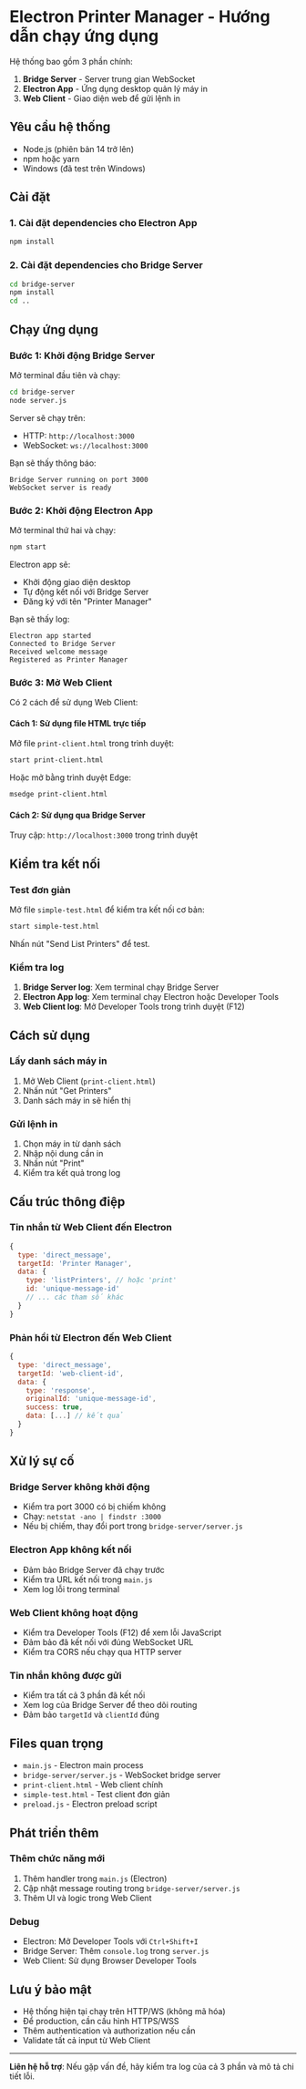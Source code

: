 # Electron Printer Manager - Hướng dẫn chạy ứng dụng

Hệ thống bao gồm 3 phần chính:
1. **Bridge Server** - Server trung gian WebSocket
2. **Electron App** - Ứng dụng desktop quản lý máy in
3. **Web Client** - Giao diện web để gửi lệnh in

## Yêu cầu hệ thống

- Node.js (phiên bản 14 trở lên)
- npm hoặc yarn
- Windows (đã test trên Windows)

## Cài đặt

### 1. Cài đặt dependencies cho Electron App

```bash
npm install
```

### 2. Cài đặt dependencies cho Bridge Server

```bash
cd bridge-server
npm install
cd ..
```

## Chạy ứng dụng

### Bước 1: Khởi động Bridge Server

Mở terminal đầu tiên và chạy:

```bash
cd bridge-server
node server.js
```

Server sẽ chạy trên:
- HTTP: `http://localhost:3000`
- WebSocket: `ws://localhost:3000`

Bạn sẽ thấy thông báo:
```
Bridge Server running on port 3000
WebSocket server is ready
```

### Bước 2: Khởi động Electron App

Mở terminal thứ hai và chạy:

```bash
npm start
```

Electron app sẽ:
- Khởi động giao diện desktop
- Tự động kết nối với Bridge Server
- Đăng ký với tên "Printer Manager"

Bạn sẽ thấy log:
```
Electron app started
Connected to Bridge Server
Received welcome message
Registered as Printer Manager
```

### Bước 3: Mở Web Client

Có 2 cách để sử dụng Web Client:

#### Cách 1: Sử dụng file HTML trực tiếp

Mở file `print-client.html` trong trình duyệt:

```bash
start print-client.html
```

Hoặc mở bằng trình duyệt Edge:

```bash
msedge print-client.html
```

#### Cách 2: Sử dụng qua Bridge Server

Truy cập: `http://localhost:3000` trong trình duyệt

## Kiểm tra kết nối

### Test đơn giản

Mở file `simple-test.html` để kiểm tra kết nối cơ bản:

```bash
start simple-test.html
```

Nhấn nút "Send List Printers" để test.

### Kiểm tra log

1. **Bridge Server log**: Xem terminal chạy Bridge Server
2. **Electron App log**: Xem terminal chạy Electron hoặc Developer Tools
3. **Web Client log**: Mở Developer Tools trong trình duyệt (F12)

## Cách sử dụng

### Lấy danh sách máy in

1. Mở Web Client (`print-client.html`)
2. Nhấn nút "Get Printers"
3. Danh sách máy in sẽ hiển thị

### Gửi lệnh in

1. Chọn máy in từ danh sách
2. Nhập nội dung cần in
3. Nhấn nút "Print"
4. Kiểm tra kết quả trong log

## Cấu trúc thông điệp

### Tin nhắn từ Web Client đến Electron

```javascript
{
  type: 'direct_message',
  targetId: 'Printer Manager',
  data: {
    type: 'listPrinters', // hoặc 'print'
    id: 'unique-message-id'
    // ... các tham số khác
  }
}
```

### Phản hồi từ Electron đến Web Client

```javascript
{
  type: 'direct_message',
  targetId: 'web-client-id',
  data: {
    type: 'response',
    originalId: 'unique-message-id',
    success: true,
    data: [...] // kết quả
  }
}
```

## Xử lý sự cố

### Bridge Server không khởi động

- Kiểm tra port 3000 có bị chiếm không
- Chạy: `netstat -ano | findstr :3000`
- Nếu bị chiếm, thay đổi port trong `bridge-server/server.js`

### Electron App không kết nối

- Đảm bảo Bridge Server đã chạy trước
- Kiểm tra URL kết nối trong `main.js`
- Xem log lỗi trong terminal

### Web Client không hoạt động

- Kiểm tra Developer Tools (F12) để xem lỗi JavaScript
- Đảm bảo đã kết nối với đúng WebSocket URL
- Kiểm tra CORS nếu chạy qua HTTP server

### Tin nhắn không được gửi

- Kiểm tra tất cả 3 phần đã kết nối
- Xem log của Bridge Server để theo dõi routing
- Đảm bảo `targetId` và `clientId` đúng

## Files quan trọng

- `main.js` - Electron main process
- `bridge-server/server.js` - WebSocket bridge server
- `print-client.html` - Web client chính
- `simple-test.html` - Test client đơn giản
- `preload.js` - Electron preload script

## Phát triển thêm

### Thêm chức năng mới

1. Thêm handler trong `main.js` (Electron)
2. Cập nhật message routing trong `bridge-server/server.js`
3. Thêm UI và logic trong Web Client

### Debug

- Electron: Mở Developer Tools với `Ctrl+Shift+I`
- Bridge Server: Thêm `console.log` trong `server.js`
- Web Client: Sử dụng Browser Developer Tools

## Lưu ý bảo mật

- Hệ thống hiện tại chạy trên HTTP/WS (không mã hóa)
- Để production, cần cấu hình HTTPS/WSS
- Thêm authentication và authorization nếu cần
- Validate tất cả input từ Web Client

---

**Liên hệ hỗ trợ**: Nếu gặp vấn đề, hãy kiểm tra log của cả 3 phần và mô tả chi tiết lỗi.